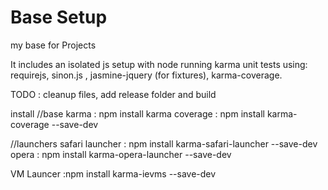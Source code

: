 Base Setup
=====

my base for Projects

It includes an isolated js setup with node running karma unit tests using: requirejs, sinon.js , jasmine-jquery (for fixtures), karma-coverage.

TODO : cleanup files, add release folder and build


install
//base
karma						: npm install karma
coverage        : npm install karma-coverage --save-dev

//launchers
safari launcher	: npm install karma-safari-launcher --save-dev
opera						: npm install karma-opera-launcher --save-dev

VM Launcer			:npm install karma-ievms --save-dev

